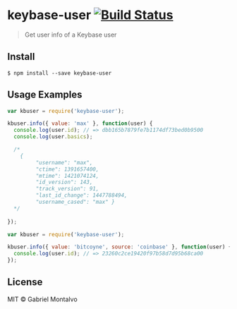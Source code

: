# keybase-user [![Build Status](https://travis-ci.org/gmontalvoriv/keybase-user.svg?branch=master)](https://travis-ci.org/gmontalvoriv/keybase-user)

> Get user info of a Keybase user

## Install

```
$ npm install --save keybase-user
```

## Usage Examples

```js
var kbuser = require('keybase-user');

kbuser.info({ value: 'max' }, function(user) {
  console.log(user.id); // => dbb165b7879fe7b1174df73bed0b9500
  console.log(user.basics);

  /* 
	{
         "username": "max",
         "ctime": 1391657400,
         "mtime": 1421074124,
         "id_version": 143,
         "track_version": 91,
         "last_id_change": 1447788494,
         "username_cased": "max" }
  */
  
});
```

```js
var kbuser = require('keybase-user');

kbuser.info({ value: 'bitcoyne', source: 'coinbase' }, function(user) {
  console.log(user.id); // => 23260c2ce19420f97b58d7d95b68ca00
});
```
## License

MIT © Gabriel Montalvo
